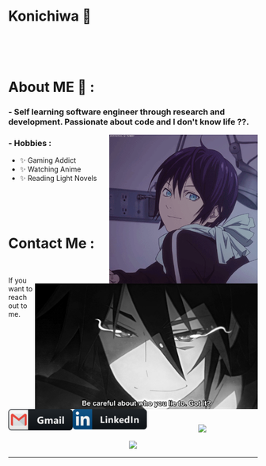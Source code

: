 # Konichiwa 👋

</br>
</br>
</br>

# About ME 💬 :

### - Self learning software engineer through research and development. Passionate about code and I don't know life ??.

<img hight="150" width="300" alt="GIF" align="right" src="https://github.com/ArmashXD/ArmashXD/blob/main/assets/13626.gif">


### - Hobbies : 
- ✨ Gaming Addict
- ✨ Watching Anime
- ✨ Reading Light Novels

</br>
</br>
</br>


<p align="center">





# Contact Me :

<p>
 </br>


<img hight="320" width="450" align="right" alt="GIF" src="https://github.com/ArmashXD/ArmashXD/blob/main/assets/93195.gif">


If you want to reach out to me.

<a href="mailto:armashash@gmail.com">
 <img align="left" alt="Gmail" width="130" hight="100" src="https://github.com/ArmashXD/ArmashXD/blob/main/assets/icons/gmail.png" />
</a>
<a href="https://www.linkedin.com/in/syed-armash-b67958194/">
  <img align="left" alt="Linkedin" width="150" hight="100" src="https://github.com/ArmashXD/ArmashXD/blob/main/assets/icons/linkedin.png" />
</br>
</br>
</br>
</a>
</p>
 

</br>
</br>
</br>
</br>
</br>
</br>
</br>

<p align="center" >  
  <a href="https://github.com/anuraghazra/github-readme-stats"> 
  <img  src="https://github-readme-stats.vercel.app/api?username=ArmashXD&&show_icons=true&theme=dracula"/>
  </a>
</p>
  
<p align="center" >
  <a href="https://github.com/anuraghazra/github-readme-stats">
  <img src="https://github-readme-stats.vercel.app/api/top-langs/?username=ArmashXD&&langs_count=11&hide=html&layout=compact&theme=dracula" />
  </a>
</p>

*************
